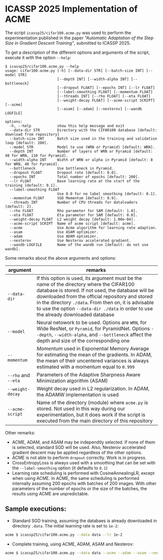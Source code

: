 ICASSP 2025 Implementation of ACME
==================================

The script `icassp25/cifar100.acme.py` was used to perform the experimentation published in the
paper *"Automatic Adaptation of the Step Size in Gradient Descent Training"*, submitted
to ICASSP 2025.

To get a description of the different options and arguments of the script, execute it with the option `--help`:

```console
$ icassp25/cifar100.acme.py --help
usage: cifar100.acme.py [-h] [--data-dir STR] [--batch-size INT] [--model STR]
                        [--depth INT] [--width-alpha INT] [--bottleneck]
                        [--dropout FLOAT] [--epochs INT] [--lr FLOAT]
                        [--label-smoothing FLOAT] [--momentum FLOAT]
                        [--threads INT] [--rho FLOAT] [--eta FLOAT]
                        [--weight-decay FLOAT] [--acme-script SCRIPT] [--acme]
                        [--asam] [--adam] [--nesterov] [--wandb LOGFILE]

options:
  -h, --help            show this help message and exit
  --data-dir STR        Directory with the CIFAR100 database [default: download from repository]
  --batch-size INT      Batch size used in the training and validation loop [default: 200].
  --model STR           Model to use (WRN or Pyramid) [default: WRN].
  --depth INT           Number of layers of WRN or Pyramid [default: 40 for WRN, 110 for Pyramid].
  --width-alpha INT     Width of WRN or alpha in Pyramid [default: 8 for WRN, 40 for Pyramid].
  --bottleneck          Use bottleneck in Pyramid.
  --dropout FLOAT       Dropout rate [default: 0.0].
  --epochs INT          Total number of epochs [default: 200].
  --lr FLOAT            Base learning rate at the start of the training [default: 0.1].
  --label-smoothing FLOAT
                        Use 0.0 for no label smoothing [default: 0.1].
  --momentum FLOAT      SGD Momentum [default: 0.9].
  --threads INT         Number of CPU threads for dataloaders [default: 2].
  --rho FLOAT           Rho parameter for SAM [default: 1.0].
  --eta FLOAT           Eta parameter for SAM [default: 0.0].
  --weight-decay FLOAT  L2 weight decay [default: 1.00e-04].
  --acme-script SCRIPT  Name of acme script [default: acme].
  --acme                Use Acme algorithm for learning rate adaption.
  --asam                Use ASAM optimizer.
  --adam                Use ADAM optimizer.
  --nesterov            Use Nesterov accelerated gradient.
  --wandb LOGFILE       Name of the wandb run [default: do not use wandb].
```

Some remarks about the above arguments and options:

| argument             | remarks                                                             |
| -------------------- | ------------------------------------------------------------------- |
| `--data-dir` | If this option is used, its argument must be the name of the directory where the CIFAR100 database is stored. If not used, the database will be downloaded from the official repository and stored in the directory `./data`. From then on, it is advisable to use the option `--data-dir ./data` in order to use the already downloaded database |
| `--model`    | Neural netowork to be used. Options are `WRN`, for Wide ResNet, or `Pyramid`, for PyramidNet. Options `--depth`, `--width-alpha`, and `--bottleneck` affect the depth and size of the corresponding one |
| `--momentum` | *Momentum* used in Exponential Memory Average for estimating the mean of the gradients. In ADAM, the mean of their uncentered variances is always estimated with a momentum equal to `0.999` |
| `--rho` and `--eta` | Parameters of the Adaptive Sharpness Aware Minimization algorithm (ASAM) |
| `--weight-decay` | Weight decay used in L2 regularization. In ADAM, the ADAMW implementation is used |
| `--acme-script` | Name of the directory (module) where `acme.py` is stored. Not used in this way during our experimentation, but it does work if the script is executed from the main directory of this repository |

Other remarks:

- ACME, ADAM, and ASAM may be independtly selected. If none of them is
  selected, standard SGD will be used. Also, Nesterov accelerated
  gradient descent may be applied regardless of the other options.
- ACME is not able to perform `dropout` correctly. Work is in progress.
- CrossEntropyLoss is always used with a smoothing that can be set with
  the `--label-smoothing` option (it defaults to `0.1`)
- Learning rate scheduling is performed with CosineAnnealingLR, except
  when using ACME. In ACME, the same scheduling is performed internally
  assuming 200 epochs with batches of 200 images. With other parameters
  of the number of epochs or the size of the batches, the results using
  ACME are unpredictable.

Sample executions:
------------------

- Standard SGD training, assuming the databaes is already downloaded in
  directory `.data`. The initial learning rate is set to `1e-2`:

```sh
acme $ icassp25/cifar100.acme.py --data data --lr 1e-2
```

- Complete training, using ACME, ADAM, ASAM and Nesterov:

```sh
acme $ icassp25/cifar100.acme.py --data data --acme --adam --asam --nesterov
```
